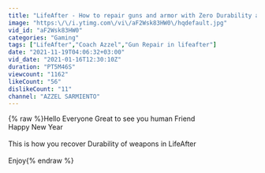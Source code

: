 ```yaml
---
title: "LifeAfter - How to repair guns and armor with Zero Durability and Sturdiness"
image: "https:\/\/i.ytimg.com\/vi\/aF2Wsk83HW0\/hqdefault.jpg"
vid_id: "aF2Wsk83HW0"
categories: "Gaming"
tags: ["LifeAfter","Coach Azzel","Gun Repair in lifeafter"]
date: "2021-11-19T04:06:32+03:00"
vid_date: "2021-01-16T12:30:10Z"
duration: "PT5M46S"
viewcount: "1162"
likeCount: "56"
dislikeCount: "11"
channel: "AZZEL SARMIENTO"
---
```

{% raw %}Hello Everyone Great to see you human Friend <br />Happy New Year<br /><br />This is how you recover Durability of weapons in LifeAfter<br /><br />Enjoy{% endraw %}
